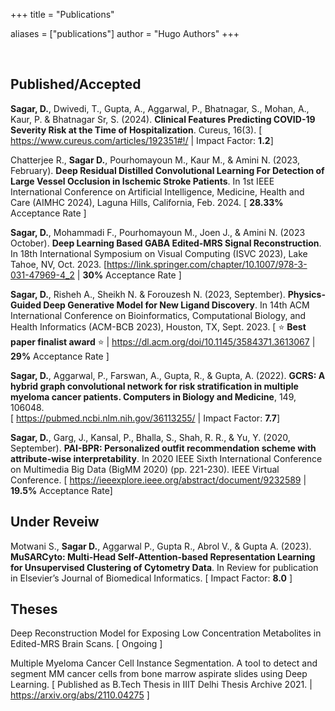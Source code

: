 
+++
title = "Publications"

aliases = ["publications"]
author = "Hugo Authors"
+++

<br>

## Published/Accepted

<b>Sagar, D.</b>, Dwivedi, T., Gupta, A., Aggarwal, P., Bhatnagar, S., Mohan, A., Kaur, P. & Bhatnagar Sr, S. (2024). <b>Clinical Features Predicting COVID-19 Severity Risk at the Time of Hospitalization</b>. Cureus, 16(3). [ <a href="https://www.cureus.com/articles/192351#!/">https://www.cureus.com/articles/192351#!/</a> | Impact Factor: <b>1.2</b>]

Chatterjee R., <b>Sagar D.</b>, Pourhomayoun M., Kaur M., & Amini N. (2023, February). <b>Deep Residual Distilled Convolutional Learning For Detection of Large Vessel Occlusion in Ischemic Stroke Patients</b>. In 1st IEEE‬‭ International‬‭ Conference‬‭ on‬‭ Artificial‬‭ Intelligence,‬‭ Medicine,‬‭ Health‬‭ and‬‭ Care‬‭ (AIMHC‬‭ 2024),‬‭ Laguna‬ Hills, California, Feb. 2024. [ <b>28.33%</b> Acceptance Rate ]

<b>Sagar, D.</b>, Mohammadi F., Pourhomayoun M., Joen J., & Amini N. (2023 October). <b>Deep Learning Based GABA Edited-MRS Signal Reconstruction</b>. In 18th International Symposium on Visual Computing (ISVC 2023), Lake Tahoe, NV, Oct. 2023. [<a href="https://link.springer.com/chapter/10.1007/978-3-031-47969-4_2">https://link.springer.com/chapter/10.1007/978-3-031-47969-4_2</a> | <b>30%</b> Acceptance Rate ] <a href="/isvc"><i class="fa-solid fa-file-pdf" style="color: #464646;"></i></a>

<b>Sagar, D.</b>, Risheh A., Sheikh N. & Forouzesh N. (2023, September). <b>Physics-Guided Deep Generative Model for New Ligand Discovery</b>. In 14th ACM International Conference on Bioinformatics, Computational Biology, and Health Informatics (ACM-BCB 2023), Houston, TX, Sept. 2023. [ ⭐️ <b>Best paper finalist award</b> ⭐️ | <a href="https://dl.acm.org/doi/10.1145/3584371.3613067">https://dl.acm.org/doi/10.1145/3584371.3613067</a> | <b>29%</b> Acceptance Rate ] <a href="/acmbcb"><i class="fa-solid fa-file-pdf" style="color: #464646;"></i></a>

<b>Sagar, D.</b>, Aggarwal, P., Farswan, A., Gupta, R., & Gupta, A. (2022). <b>GCRS: A hybrid graph convolutional network for risk stratification in multiple myeloma cancer patients. Computers in Biology and Medicine</b>, 149, 106048.<br>[ <a target="_blank" rel="noopener noreferrer" href="https://pubmed.ncbi.nlm.nih.gov/36113255/">https://pubmed.ncbi.nlm.nih.gov/36113255/</a> | Impact Factor: <b>7.7</b>] <a href="/cibm"><i class="fa-solid fa-file-pdf" style="color: #464646;"></i></a>

<b>Sagar, D.</b>, Garg, J., Kansal, P., Bhalla, S., Shah, R. R., & Yu, Y. (2020, September). <b>PAI-BPR: Personalized outfit recommendation scheme with attribute-wise interpretability</b>. In 2020 IEEE Sixth International Conference on Multimedia Big Data (BigMM 2020) (pp. 221-230). IEEE Virtual Conference. [ <a target="_blank" rel="noopener noreferrer" href="https://ieeexplore.ieee.org/abstract/document/9232589">https://ieeexplore.ieee.org/abstract/document/9232589 </a> | <b>19.5%</b> Acceptance Rate] <a href="/bigmm"><i class="fa-solid fa-file-pdf" style="color: #464646;"></i></a>


## Under Reveiw

Motwani S., <b>Sagar D.</b>, Aggarwal P., Gupta R., Abrol V., & Gupta A. (2023). <b>MuSARCyto: Multi-Head Self-Attention-based Representation Learning for Unsupervised Clustering of Cytometry Data</b>. In Review for publication in Elsevier’s Journal of Biomedical Informatics. [ Impact Factor: <b>8.0</b> ]

## Theses

Deep Reconstruction Model for Exposing Low Concentration Metabolites in Edited-MRS Brain Scans. [ Ongoing ]

Multiple Myeloma Cancer Cell Instance Segmentation. A tool to detect and segment MM cancer cells from bone marrow aspirate slides using Deep Learning. [ Published as B.Tech Thesis in IIIT Delhi Thesis Archive 2021. | <a target="_blank" rel="noopener noreferrer" href="https://arxiv.org/abs/2110.04275">https://arxiv.org/abs/2110.04275</a> ]
